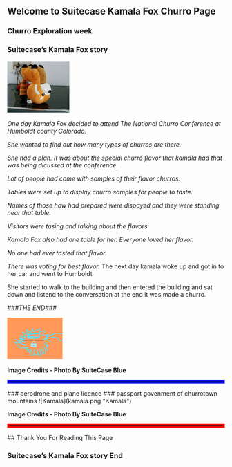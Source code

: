 ## Welcome to Suitecase Kamala Fox Churro Page

### Churro Exploration week

### Suitecase’s Kamala Fox story 

![Kamala](DSCN0008.jpg "Kamala")

*One day Kamala Fox decided to attend The National Churro Conference at Humboldt county Colorado.*

*She wanted to find out how many types of churros are there.*

*She had a plan. It was about the special churro flavor that kamala had*
*that was being dicussed at the conference.* 

*Lot of people had come with samples of their flavor churros.*

*Tables were set up to display churro samples for people to taste.*

*Names of those how had prepared were dispayed and they were standing near that table.*

*Visitors were tasing and talking about the flavors.*

*Kamala Fox also had one table for her. Everyone loved her flavor.*

*No one had ever tasted that flavor.*

*There was voting for best flavor.*
The next day kamala woke up and got in to her car and went to Humboldt

She started to walk to the building  and then entered the building and sat down and listend to the conversation at the end it was made a churro.

*###THE END###*
 

![fyteg.jpg ](fyteg.jpg "seal" )

<b>Image Credits - Photo By SuiteCase Blue</b>
<hr style="border:4px solid blue">
### aerodrone and plane licence
### passport govenment of churrotown mountains
![Kamala](kamala.png "Kamala")

<b>Image Credits - Photo By SuiteCase Blue</b>
<hr style="border:4px solid red">
## Thank You For Reading This Page

### Suitecase’s Kamala Fox story End
